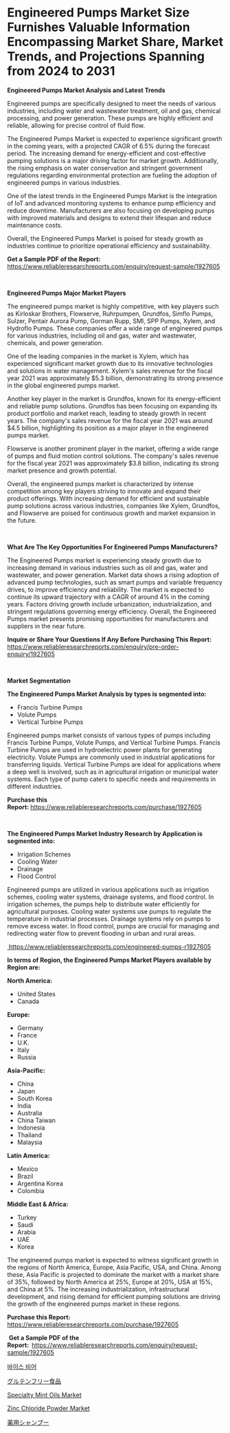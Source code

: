 <p><h1>Engineered Pumps Market Size Furnishes Valuable Information Encompassing Market Share, Market Trends, and Projections Spanning from 2024 to 2031</h1></p><p><strong>Engineered Pumps Market Analysis and Latest Trends</strong></p>
<p><p>Engineered pumps are specifically designed to meet the needs of various industries, including water and wastewater treatment, oil and gas, chemical processing, and power generation. These pumps are highly efficient and reliable, allowing for precise control of fluid flow.</p><p>The Engineered Pumps Market is expected to experience significant growth in the coming years, with a projected CAGR of 6.5% during the forecast period. The increasing demand for energy-efficient and cost-effective pumping solutions is a major driving factor for market growth. Additionally, the rising emphasis on water conservation and stringent government regulations regarding environmental protection are fueling the adoption of engineered pumps in various industries.</p><p>One of the latest trends in the Engineered Pumps Market is the integration of IoT and advanced monitoring systems to enhance pump efficiency and reduce downtime. Manufacturers are also focusing on developing pumps with improved materials and designs to extend their lifespan and reduce maintenance costs.</p><p>Overall, the Engineered Pumps Market is poised for steady growth as industries continue to prioritize operational efficiency and sustainability.</p></p>
<p><strong>Get a Sample PDF of the Report:&nbsp;</strong> <a href="https://www.reliableresearchreports.com/enquiry/request-sample/1927605">https://www.reliableresearchreports.com/enquiry/request-sample/1927605</a></p>
<p>&nbsp;</p>
<p><strong>Engineered Pumps Major Market Players</strong></p>
<p><p>The engineered pumps market is highly competitive, with key players such as Kirloskar Brothers, Flowserve, Ruhrpumpen, Grundfos, Simflo Pumps, Sulzer, Pentair Aurora Pump, Gorman Rupp, SMI, SPP Pumps, Xylem, and Hydroflo Pumps. These companies offer a wide range of engineered pumps for various industries, including oil and gas, water and wastewater, chemicals, and power generation.</p><p>One of the leading companies in the market is Xylem, which has experienced significant market growth due to its innovative technologies and solutions in water management. Xylem's sales revenue for the fiscal year 2021 was approximately $5.3 billion, demonstrating its strong presence in the global engineered pumps market.</p><p>Another key player in the market is Grundfos, known for its energy-efficient and reliable pump solutions. Grundfos has been focusing on expanding its product portfolio and market reach, leading to steady growth in recent years. The company's sales revenue for the fiscal year 2021 was around $4.5 billion, highlighting its position as a major player in the engineered pumps market.</p><p>Flowserve is another prominent player in the market, offering a wide range of pumps and fluid motion control solutions. The company's sales revenue for the fiscal year 2021 was approximately $3.8 billion, indicating its strong market presence and growth potential.</p><p>Overall, the engineered pumps market is characterized by intense competition among key players striving to innovate and expand their product offerings. With increasing demand for efficient and sustainable pump solutions across various industries, companies like Xylem, Grundfos, and Flowserve are poised for continuous growth and market expansion in the future.</p></p>
<p>&nbsp;</p>
<p><strong>What Are The Key Opportunities For Engineered Pumps Manufacturers?</strong></p>
<p><p>The Engineered Pumps market is experiencing steady growth due to increasing demand in various industries such as oil and gas, water and wastewater, and power generation. Market data shows a rising adoption of advanced pump technologies, such as smart pumps and variable frequency drives, to improve efficiency and reliability. The market is expected to continue its upward trajectory with a CAGR of around 4% in the coming years. Factors driving growth include urbanization, industrialization, and stringent regulations governing energy efficiency. Overall, the Engineered Pumps market presents promising opportunities for manufacturers and suppliers in the near future.</p></p>
<p><strong>Inquire or Share Your Questions If Any Before Purchasing This Report:</strong> <a href="https://www.reliableresearchreports.com/enquiry/pre-order-enquiry/1927605">https://www.reliableresearchreports.com/enquiry/pre-order-enquiry/1927605</a></p>
<p>&nbsp;</p>
<p><strong>Market Segmentation</strong></p>
<p><strong>The Engineered Pumps Market Analysis by types is segmented into:</strong></p>
<p><ul><li>Francis Turbine Pumps</li><li>Volute Pumps</li><li>Vertical Turbine Pumps</li></ul></p>
<p><p>Engineered pumps market consists of various types of pumps including Francis Turbine Pumps, Volute Pumps, and Vertical Turbine Pumps. Francis Turbine Pumps are used in hydroelectric power plants for generating electricity. Volute Pumps are commonly used in industrial applications for transferring liquids. Vertical Turbine Pumps are ideal for applications where a deep well is involved, such as in agricultural irrigation or municipal water systems. Each type of pump caters to specific needs and requirements in different industries.</p></p>
<p><strong>Purchase this Report:&nbsp;</strong><a href="https://www.reliableresearchreports.com/purchase/1927605">https://www.reliableresearchreports.com/purchase/1927605</a></p>
<p>&nbsp;</p>
<p><strong>The Engineered Pumps Market Industry Research by Application is segmented into:</strong></p>
<p><ul><li>Irrigation Schemes</li><li>Cooling Water</li><li>Drainage</li><li>Flood Control</li></ul></p>
<p><p>Engineered pumps are utilized in various applications such as irrigation schemes, cooling water systems, drainage systems, and flood control. In irrigation schemes, the pumps help to distribute water efficiently for agricultural purposes. Cooling water systems use pumps to regulate the temperature in industrial processes. Drainage systems rely on pumps to remove excess water. In flood control, pumps are crucial for managing and redirecting water flow to prevent flooding in urban and rural areas.</p></p>
<p><a href="https://www.reliableresearchreports.com/engineered-pumps-r1927605">&nbsp;https://www.reliableresearchreports.com/engineered-pumps-r1927605</a></p>
<p><strong>In terms of Region, the Engineered Pumps Market Players available by Region are:</strong></p>
<p>
    <p> <strong> North America: </strong>
        <ul>
            <li>United States</li>
            <li>Canada</li>
        </ul>
        </p> 
    <p> <strong> Europe: </strong>
        <ul>
            <li>Germany</li>
            <li>France</li>
            <li>U.K.</li>
            <li>Italy</li>
            <li>Russia</li>
        </ul>
        </p> 
    <p> <strong> Asia-Pacific: </strong>
        <ul>
            <li>China</li>
            <li>Japan</li>
            <li>South Korea</li>
            <li>India</li>
            <li>Australia</li>
            <li>China Taiwan</li>
            <li>Indonesia</li>
            <li>Thailand</li>
            <li>Malaysia</li>
        </ul>
        </p> 
    <p> <strong> Latin America: </strong>
        <ul>
            <li>Mexico</li>
            <li>Brazil</li>
            <li>Argentina Korea</li>
            <li>Colombia</li>
        </ul>
        </p> 
    <p> <strong> Middle East & Africa: </strong>
        <ul>
            <li>Turkey</li>
            <li>Saudi</li>
            <li>Arabia</li>
            <li>UAE</li>
            <li>Korea</li>
        </ul>
    </p>
    </p>
<p><p>The engineered pumps market is expected to witness significant growth in the regions of North America, Europe, Asia Pacific, USA, and China. Among these, Asia Pacific is projected to dominate the market with a market share of 35%, followed by North America at 25%, Europe at 20%, USA at 15%, and China at 5%. The increasing industrialization, infrastructural development, and rising demand for efficient pumping solutions are driving the growth of the engineered pumps market in these regions.</p></p>
<p><strong>Purchase this Report: </strong><a href="https://www.reliableresearchreports.com/purchase/1927605">https://www.reliableresearchreports.com/purchase/1927605</a></p>
<p>&nbsp;<strong>Get a Sample PDF of the Report:&nbsp;&nbsp;</strong><a href="https://www.reliableresearchreports.com/enquiry/request-sample/1927605">https://www.reliableresearchreports.com/enquiry/request-sample/1927605</a></p>
<p><strong></strong></p>
<p><p><a href="https://medium.com/@brionnaboyle/2024%EB%85%84%EB%B6%80%ED%84%B0-2031%EB%85%84%EA%B9%8C%EC%A7%80-%EA%B8%B0%EA%B0%84%EC%9D%84-%EC%9C%84%ED%95%9C-weiss-%EB%A7%A5%EC%A3%BC-%EC%8B%9C%EC%9E%A5-%EB%8F%99%ED%96%A5-%EB%B0%8F-%EC%8B%9C%EC%9E%A5-%EB%B6%84%EC%84%9D-%EC%98%88%EC%B8%A1-30f87e1fa73b">바이스 비어</a></p><p><a href="https://medium.com/@diegomoen2016/%E3%82%B0%E3%83%AB%E3%83%86%E3%83%B3%E3%83%95%E3%83%AA%E3%83%BC%E9%A3%9F%E5%93%81%E5%B8%82%E5%A0%B4%E3%81%AE%E5%88%86%E6%9E%90-%E3%82%B0%E3%83%AD%E3%83%BC%E3%83%90%E3%83%AB%E7%94%A3%E6%A5%AD%E3%81%AE%E8%A6%8B%E9%80%9A%E3%81%97%E3%81%A8%E4%BA%88%E6%B8%AC-2024%E5%B9%B4%E3%81%8B%E3%82%892031%E5%B9%B4%E3%81%BE%E3%81%A7-96dc01504e61">グルテンフリー食品</a></p><p><a href="https://www.linkedin.com/pulse/specialty-mint-oils-market-comprehensive-report-its-share-fsqke?trackingId=o6dVwe8s99P0h5nE5fDs3A%3D%3D">Specialty Mint Oils Market</a></p><p><a href="https://issuu.com/reportprime-2/docs/zinc-chloride-powder-market-size-2030.pptx">Zinc Chloride Powder Market</a></p><p><a href="https://github.com/hilmi-2a/Market-Research-Report-List-1/blob/main/575458327688.md">薬用シャンプー</a></p></p>